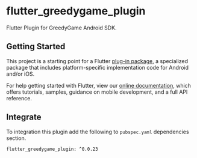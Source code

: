 # flutter_greedygame_plugin

Flutter Plugin for GreedyGame Android SDK.

## Getting Started

This project is a starting point for a Flutter
[plug-in package](https://flutter.dev/developing-packages/),
a specialized package that includes platform-specific implementation code for
Android and/or iOS.

For help getting started with Flutter, view our 
[online documentation](https://flutter.dev/docs), which offers tutorials, 
samples, guidance on mobile development, and a full API reference.

## Integrate

To integration this plugin add the following to `pubspec.yaml` dependencies section.

    flutter_greedygame_plugin: ^0.0.23
    

